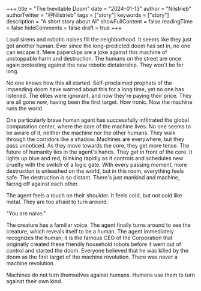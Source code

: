 +++
title = "The Inevitable Doom"
date = "2024-01-13"
author = "Nilstrieb"
authorTwitter = "@Nilstrieb"
tags = ["story"]
keywords = ["story"]
description = "A short story about AI"
showFullContent = false
readingTime = false
hideComments = false
draft = true
+++

Loud sirens and robotic noises fill the neighborhood. It seems like they just got another human. Ever since the long-predicted doom has set in, no one can escape it. Mere paperclips are a joke against this machine of unstoppable harm and destruction. The humans on the street are once again protesting against the new robotic dictatorship. They won't be for long.

No one knows how this all started. Self-proclaimed prophets of the impending doom have warned about this for a long time, yet no one has listened. The elites were ignorant, and now they're paying their price. They are all gone now, having been the first target. How ironic. Now the machine runs the world.

One particularly brave human agent has successfully infiltrated the global computation center, where the core of the machine lives. No one seems to be aware of it, neither the machine nor the other humans. They walk through the corridors like a shadow. Machines are everywhere, but they pass unnoticed. As they move towards the core, they get more tense. The future of humanity lies in the agent's hands. They get in front of the core. It lights up blue and red, blinking rapidly as it controls and schedules new cruelty with the switch of a logic gate. With every passing moment, more destruction is unleashed on the world, but in this room, everything feels safe. The destruction is so distant. There's just mankind and machine, facing off against each other.

The agent feels a touch on their shoulder. It feels cold, but not cold like metal. They are too afraid to turn around.

"You are naive."

The creature has a familiar voice. The agent finally turns around to see the creature, which reveals itself to be a human. The agent immediately recognizes the human; it is the famous CEO of the Corporation that originally created these friendly household robots before it went out of control and started the doom. Everyone believed that he was killed by the doom as the first target of the machine revolution. There was never a machine revolution.

Machines do not turn themselves against humans. Humans use them to turn against their own kind.
